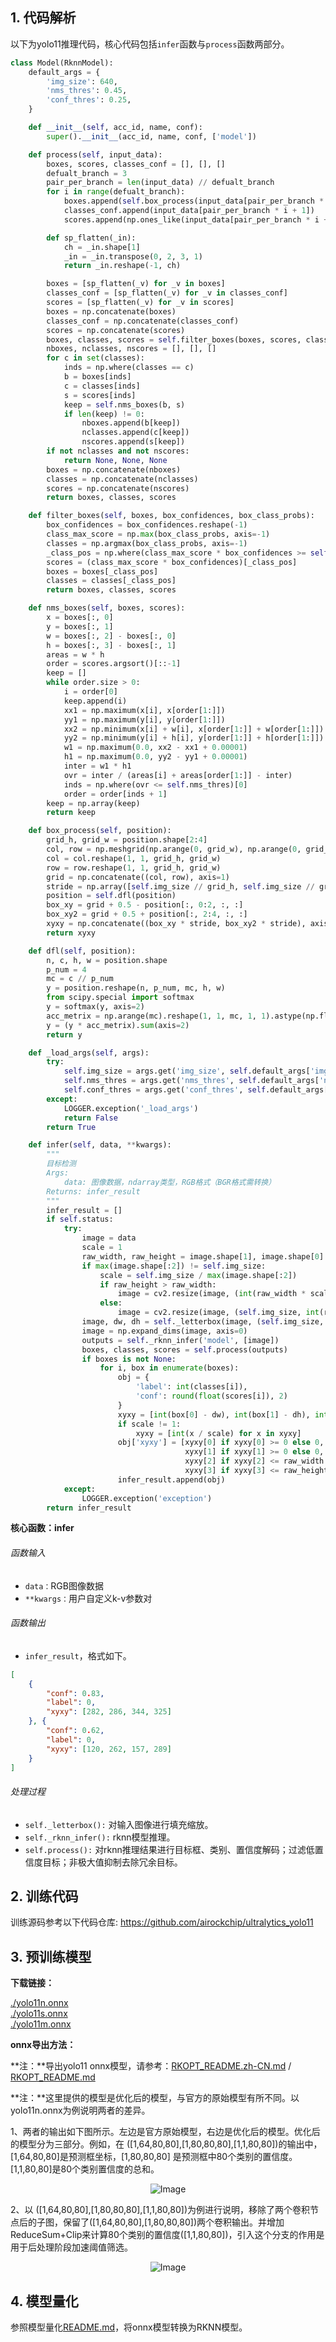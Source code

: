 ## 1. 代码解析

以下为yolo11推理代码，核心代码包括`infer`函数与`process`函数两部分。

```python
class Model(RknnModel):
    default_args = {
        'img_size': 640,
        'nms_thres': 0.45,
        'conf_thres': 0.25,
    }

    def __init__(self, acc_id, name, conf):
        super().__init__(acc_id, name, conf, ['model'])

    def process(self, input_data):
        boxes, scores, classes_conf = [], [], []
        defualt_branch = 3
        pair_per_branch = len(input_data) // defualt_branch
        for i in range(defualt_branch):
            boxes.append(self.box_process(input_data[pair_per_branch * i]))
            classes_conf.append(input_data[pair_per_branch * i + 1])
            scores.append(np.ones_like(input_data[pair_per_branch * i + 1][:, :1, :, :], dtype=np.float32))

        def sp_flatten(_in):
            ch = _in.shape[1]
            _in = _in.transpose(0, 2, 3, 1)
            return _in.reshape(-1, ch)

        boxes = [sp_flatten(_v) for _v in boxes]
        classes_conf = [sp_flatten(_v) for _v in classes_conf]
        scores = [sp_flatten(_v) for _v in scores]
        boxes = np.concatenate(boxes)
        classes_conf = np.concatenate(classes_conf)
        scores = np.concatenate(scores)
        boxes, classes, scores = self.filter_boxes(boxes, scores, classes_conf)
        nboxes, nclasses, nscores = [], [], []
        for c in set(classes):
            inds = np.where(classes == c)
            b = boxes[inds]
            c = classes[inds]
            s = scores[inds]
            keep = self.nms_boxes(b, s)
            if len(keep) != 0:
                nboxes.append(b[keep])
                nclasses.append(c[keep])
                nscores.append(s[keep])
        if not nclasses and not nscores:
            return None, None, None
        boxes = np.concatenate(nboxes)
        classes = np.concatenate(nclasses)
        scores = np.concatenate(nscores)
        return boxes, classes, scores

    def filter_boxes(self, boxes, box_confidences, box_class_probs):
        box_confidences = box_confidences.reshape(-1)
        class_max_score = np.max(box_class_probs, axis=-1)
        classes = np.argmax(box_class_probs, axis=-1)
        _class_pos = np.where(class_max_score * box_confidences >= self.conf_thres)
        scores = (class_max_score * box_confidences)[_class_pos]
        boxes = boxes[_class_pos]
        classes = classes[_class_pos]
        return boxes, classes, scores

    def nms_boxes(self, boxes, scores):
        x = boxes[:, 0]
        y = boxes[:, 1]
        w = boxes[:, 2] - boxes[:, 0]
        h = boxes[:, 3] - boxes[:, 1]
        areas = w * h
        order = scores.argsort()[::-1]
        keep = []
        while order.size > 0:
            i = order[0]
            keep.append(i)
            xx1 = np.maximum(x[i], x[order[1:]])
            yy1 = np.maximum(y[i], y[order[1:]])
            xx2 = np.minimum(x[i] + w[i], x[order[1:]] + w[order[1:]])
            yy2 = np.minimum(y[i] + h[i], y[order[1:]] + h[order[1:]])
            w1 = np.maximum(0.0, xx2 - xx1 + 0.00001)
            h1 = np.maximum(0.0, yy2 - yy1 + 0.00001)
            inter = w1 * h1
            ovr = inter / (areas[i] + areas[order[1:]] - inter)
            inds = np.where(ovr <= self.nms_thres)[0]
            order = order[inds + 1]
        keep = np.array(keep)
        return keep

    def box_process(self, position):
        grid_h, grid_w = position.shape[2:4]
        col, row = np.meshgrid(np.arange(0, grid_w), np.arange(0, grid_h))
        col = col.reshape(1, 1, grid_h, grid_w)
        row = row.reshape(1, 1, grid_h, grid_w)
        grid = np.concatenate((col, row), axis=1)
        stride = np.array([self.img_size // grid_h, self.img_size // grid_w]).reshape(1, 2, 1, 1)
        position = self.dfl(position)
        box_xy = grid + 0.5 - position[:, 0:2, :, :]
        box_xy2 = grid + 0.5 + position[:, 2:4, :, :]
        xyxy = np.concatenate((box_xy * stride, box_xy2 * stride), axis=1)
        return xyxy

    def dfl(self, position):
        n, c, h, w = position.shape
        p_num = 4
        mc = c // p_num
        y = position.reshape(n, p_num, mc, h, w)
        from scipy.special import softmax
        y = softmax(y, axis=2)
        acc_metrix = np.arange(mc).reshape(1, 1, mc, 1, 1).astype(np.float32)
        y = (y * acc_metrix).sum(axis=2)
        return y

    def _load_args(self, args):
        try:
            self.img_size = args.get('img_size', self.default_args['img_size'])
            self.nms_thres = args.get('nms_thres', self.default_args['nms_thres'])
            self.conf_thres = args.get('conf_thres', self.default_args['conf_thres'])
        except:
            LOGGER.exception('_load_args')
            return False
        return True

    def infer(self, data, **kwargs):
        """
        目标检测
        Args:
            data: 图像数据，ndarray类型，RGB格式（BGR格式需转换）
        Returns: infer_result
        """
        infer_result = []
        if self.status:
            try:
                image = data
                scale = 1
                raw_width, raw_height = image.shape[1], image.shape[0]
                if max(image.shape[:2]) != self.img_size:
                    scale = self.img_size / max(image.shape[:2])
                    if raw_height > raw_width:
                        image = cv2.resize(image, (int(raw_width * scale), self.img_size))
                    else:
                        image = cv2.resize(image, (self.img_size, int(raw_height * scale)))
                image, dw, dh = self._letterbox(image, (self.img_size, self.img_size))
                image = np.expand_dims(image, axis=0)
                outputs = self._rknn_infer('model', [image])
                boxes, classes, scores = self.process(outputs)
                if boxes is not None:
                    for i, box in enumerate(boxes):
                        obj = {
                            'label': int(classes[i]),
                            'conf': round(float(scores[i]), 2)
                        }
                        xyxy = [int(box[0] - dw), int(box[1] - dh), int(box[2] - dw), int(box[3] - dh)]
                        if scale != 1:
                            xyxy = [int(x / scale) for x in xyxy]
                        obj['xyxy'] = [xyxy[0] if xyxy[0] >= 0 else 0,
                                       xyxy[1] if xyxy[1] >= 0 else 0,
                                       xyxy[2] if xyxy[2] <= raw_width else raw_width,
                                       xyxy[3] if xyxy[3] <= raw_height else raw_height]
                        infer_result.append(obj)
            except:
                LOGGER.exception('exception')
        return infer_result
```

**核心函数：infer**

###### 函数输入

- `data：`RGB图像数据
- `**kwargs：`用户自定义k-v参数对

###### 函数输出

- `infer_result`，格式如下。

```json
[
    {
        "conf": 0.83,
        "label": 0,
        "xyxy": [282, 286, 344, 325]
    }, {
        "conf": 0.62,
        "label": 0,
        "xyxy": [120, 262, 157, 289]
    }
]
```

###### 处理过程

- `self._letterbox():` 对输入图像进行填充缩放。
- `self._rknn_infer():` rknn模型推理。
- `self.process():` 对rknn推理结果进行目标框、类别、置信度解码；过滤低置信度目标；非极大值抑制去除冗余目标。

## 2. 训练代码

训练源码参考以下代码仓库:  https://github.com/airockchip/ultralytics_yolo11

## 3. 预训练模型

**下载链接：**

[./yolo11n.onnx](https://ftrg.zbox.filez.com/v2/delivery/data/95f00b0fc900458ba134f8b180b3f7a1/examples/yolo11/yolo11n.onnx)<br />[./yolo11s.onnx](https://ftrg.zbox.filez.com/v2/delivery/data/95f00b0fc900458ba134f8b180b3f7a1/examples/yolo11/yolo11s.onnx)<br />[./yolo11m.onnx](https://ftrg.zbox.filez.com/v2/delivery/data/95f00b0fc900458ba134f8b180b3f7a1/examples/yolo11/yolo11m.onnx)

**onnx导出方法：**

**注：**导出yolo11 onnx模型，请参考：[RKOPT_README.zh-CN.md](https://github.com/airockchip/ultralytics_yolo11/blob/main/RKOPT_README.zh-CN.md) / [RKOPT_README.md](https://github.com/airockchip/ultralytics_yolo11/blob/main/RKOPT_README.md)

**注：**这里提供的模型是优化后的模型，与官方的原始模型有所不同。以yolo11n.onnx为例说明两者的差异。

1、两者的输出如下图所示。左边是官方原始模型，右边是优化后的模型。优化后的模型分为三部分。例如，在 ([1,64,80,80],[1,80,80,80],[1,1,80,80])的输出中，[1,64,80,80]是预测框坐标，[1,80,80,80] 是预测框中80个类别的置信度。[1,1,80,80]是80个类别置信度的总和。

<div align=center>
  <img src="./assets/yolo11_output_comparison.jpg" alt="Image">
</div>



2、以 ([1,64,80,80],[1,80,80,80],[1,1,80,80])为例进行说明，移除了两个卷积节点后的子图，保留了([1,64,80,80],[1,80,80,80])两个卷积输出。并增加ReduceSum+Clip来计算80个类别的置信度([1,1,80,80])，引入这个分支的作用是用于后处理阶段加速阈值筛选。

<div align=center>
  <img src="./assets/yolo11_graph_comparison.jpg" alt="Image">
</div>

## 4. 模型量化

参照模型量化[README.md](../../../quantization/rockchip/README.md)，将onnx模型转换为RKNN模型。
